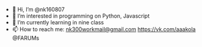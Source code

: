 - 👋 Hi, I’m @nk160807
- 👀 I’m interested in programming on Python, Javascript
- 🌱 I’m currently learning in nine class
- 📫 How to reach me:
     nk300workmail@gmail.com
     https://vk.com/aaakola
     @FARUMs
